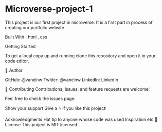 # Microverse-project-1

This project is our first project in microverse. It is a first part in process of creating our portfolio website.

Built With : html , css

Getting Started

To get a local copy up and running clone this repository and open it in your code editor.

👤 Author

GitHub: @vanelnw Twitter: @vanelnw LinkedIn: LinkedIn

🤝 Contributing Contributions, issues, and feature requests are welcome!

Feel free to check the issues page.

Show your support Give a ⭐️ if you like this project!

Acknowledgments Hat tip to anyone whose code was used Inspiration etc 📝 License This project is MIT licensed.
